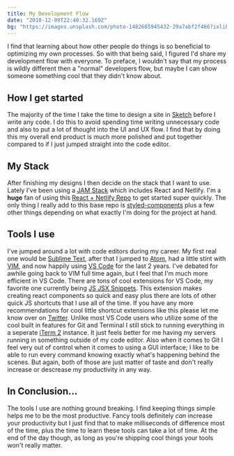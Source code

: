```yaml
---
title: My Development Flow
date: "2018-12-09T22:40:32.169Z"
bg: "https://images.unsplash.com/photo-1482685945432-29a7abf2f466?ixlib=rb-1.2.1&ixid=eyJhcHBfaWQiOjEyMDd9&auto=format&fit=crop&w=1366&q=80"
---
```


I find that learning about how other people do things is so beneficial to optimizing my own processes. So with that being said, I figured I'd share my development flow with everyone. To preface, I wouldn't say that my process is wildly different then a "normal" developers flow, but maybe I can show someone something cool that they didn't know about.

## How I get started
The majority of the time I take the time to design a site in [Sketch](https://www.sketchapp.com/) before I write any code. I do this to avoid spending time writing unnecessary code and also to put a lot of thought into the UI and UX flow. I find that by doing this my overall end product is much more polished and put together compared to if I just jumped straight into the code editor. 

## My Stack
After finishing my designs I then decide on the stack that I want to use. Lately I've been using a [JAM Stack](https://jamstack.org/) which includes React and Netlify. I'm a **huge** fan of using this [React + Netlify Repo](https://github.com/netlify/create-react-app-lambda) to get started super quickly. The only thing I really add to this base repo is [styled-components](https://www.styled-components.com/) plus a few other things depending on what exactly I'm doing for the project at hand.

## Tools I use
I've jumped around a lot with code editors during my career. My first real one would be [Sublime Text](https://www.sublimetext.com/), after that I jumped to [Atom](https://atom.io/), had a little stint with [VIM](https://www.vim.org/), and now happily using [VS Code](https://code.visualstudio.com/) for the last 2 years. I've debated for awhile going back to VIM full time again, but I feel that I'm much more efficient in VS Code. There are tons of cool extensions for VS Code, my favorite one currently being [JS JSX Snippets](https://marketplace.visualstudio.com/items?itemName=skyran.js-jsx-snippets). This extension makes creating react components so quick and easy plus there are lots of other quick JS shortcuts that I use all of the time. If you have any more recommendations for cool little shortcut extensions like this please let me know over on [Twitter](https://twitter.com/designbykyle). Unlike most VS Code users who utilize some of the cool built in features for Git and Terminal I still stick to running everything in a seperate [iTerm 2](https://www.iterm2.com/) instance. It just feels better for me having my servers running in something outside of my code editor. Also when it comes to Git I feel very out of control when it comes to using a GUI interface; I like to be able to run every command knowing exactly what's happening behind the scenes. But again, both of those are just matter of taste and don't really increase or descrease my productivity in any way.

## In Conclusion...
The tools I use are nothing ground breaking. I find keeping things simple helps me to be the most productive. Fancy tools definitely _can_ increase your productivity but I just find that to make milliseconds of difference most of the time, plus the time to learn these tools can take a lot of time. At the end of the day though, as long as you're shipping cool things your tools won't really matter.